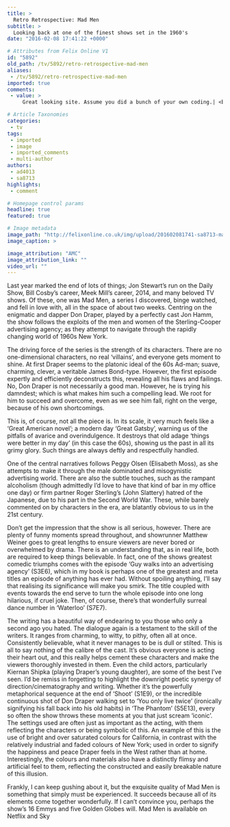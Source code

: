 ```yaml
---
title: >
  Retro Retrospective: Mad Men
subtitle: >
  Looking back at one of the finest shows set in the 1960's
date: "2016-02-08 17:41:22 +0000"

# Attributes from Felix Online V1
id: "5892"
old_path: /tv/5892/retro-retrospective-mad-men
aliases:
 - /tv/5892/retro-retrospective-mad-men
imported: true
comments:
 - value: >
     Great looking site. Assume you did a bunch of your own coding.| <br>nba 2k16 mt points http://www.nba2k16mtchallengepay.sitew.us/,Great looking site. Assume you did a bunch of your own coding.| <br>nba 2k16 mt points http://www.nba2k16mtchallengepay.sitew.us/,Great looking site. Assume you did a bunch of your own coding.| <br>nba 2k16 mt points http://www.nba2k16mtchallengepay.sitew.us/,This is a good posting, I was wodeirnng if I could use this write-up on my website, I will link it back to your website though. If this is a problem please let me know and I will take it down right away,This is a good posting, I was wodeirnng if I could use this write-up on my website, I will link it back to your website though. If this is a problem please let me know and I will take it down right away,This is a good posting, I was wodeirnng if I could use this write-up on my website, I will link it back to your website though. If this is a problem please let me know and I will take it down right away

# Article Taxonomies
categories:
 - tv
tags:
 - imported
 - image
 - imported_comments
 - multi-author
authors:
 - ad4013
 - sa8713
highlights:
 - comment

# Homepage control params
headline: true
featured: true

# Image metadata
image_path: "http://felixonline.co.uk/img/upload/201602081741-sa8713-madmen1-1024x576.jpeg"
image_caption: >

image_attribution: "AMC"
image_attribution_link: ""
video_url: ""
---
```


Last year marked the end of lots of things; Jon Stewart’s run on the Daily Show, Bill Cosby’s career, Meek Mill’s career, 2014, and many beloved TV shows. Of these, one was Mad Men, a series I discovered, binge watched, and fell in love with, all in the space of about two weeks. Centring on the enigmatic and dapper Don Draper, played by a perfectly cast Jon Hamm, the show follows the exploits of the men and women of the Sterling-Cooper advertising agency; as they attempt to navigate through the rapidly changing world of 1960s New York.

The driving force of the series is the strength of its characters. There are no one-dimensional characters, no real ‘villains’, and everyone gets moment to shine. At first Draper seems to the platonic ideal of the 60s Ad-man; suave, charming, clever, a veritable James Bond-type. However, the first episode expertly and efficiently deconstructs this, revealing all his flaws and failings. No, Don Draper is not necessarily a good man. However, he is trying his damndest; which is what makes him such a compelling lead. We root for him to succeed and overcome, even as we see him fall, right on the verge, because of his own shortcomings.

This is, of course, not all the piece is. In its scale, it very much feels like a ‘Great American novel’; a modern day ‘Great Gatsby’, warning us of the pitfalls of avarice and overindulgence. It destroys that old adage ‘things were better in my day’ (in this case the 60s), showing us the past in all its grimy glory. Such things are always deftly and respectfully handled.

One of the central narratives follows Peggy Olsen (Elisabeth Moss), as she attempts to make it through the male dominated and misogynistic advertising world. There are also the subtle touches, such as the rampant alcoholism (though admittedly I’d love to have that kind of bar in my office one day) or firm partner Roger Sterling’s (John Slattery) hatred of the Japanese, due to his part in the Second World War. These, while barely commented on by characters in the era, are blatantly obvious to us in the 21st century.

Don’t get the impression that the show is all serious, however. There are plenty of funny moments spread throughout, and showrunner Matthew Weiner goes to great lengths to ensure viewers are never bored or overwhelmed by drama. There is an understanding that, as in real life, both are required to keep things believable. In fact, one of the shows greatest comedic triumphs comes with the episode ‘Guy walks into an advertising agency’ (S3E6), which in my book is perhaps one of the greatest and meta titles an episode of anything has ever had. Without spoiling anything, I’ll say that realising its significance will make you smirk. The title coupled with events towards the end serve to turn the whole episode into one long hilarious, if cruel joke. Then, of course, there’s that wonderfully surreal dance number in ‘Waterloo’ (S7E7).

The writing has a beautiful way of endearing to you those who only a second ago you hated. The dialogue again is a testament to the skill of the writers. It ranges from charming, to witty, to pithy, often all at once. Consistently believable, what it never manages to be is dull or stilted. This is all to say nothing of the calibre of the cast. It’s obvious everyone is acting their heart out, and this really helps cement these characters and make the viewers thoroughly invested in them. Even the child actors, particularly Kiernan Shipka (playing Draper’s young daughter), are some of the best I’ve seen.
I’d be remiss in forgetting to highlight the downright poetic synergy of direction/cinematography and writing. Whether it’s the powerfully metaphorical sequence at the end of ‘Shoot’ (S1E9), or the incredible continuous shot of Don Draper walking set to ‘You only live twice’ (ironically signifying his fall back into his old habits)  in ‘The Phantom’ (S5E13), every so often the show throws these moments at you that just scream ‘iconic’. The settings used are often just as important as the acting, with them reflecting the characters or being symbolic of this. An example of this is the use of bright and over saturated colours for California, in contrast with the relatively industrial and faded colours of New York; used in order to signify the happiness and peace Draper feels in the West rather than at home. Interestingly, the colours and materials also have a distinctly flimsy and artificial feel to them, reflecting the constructed and easily breakable nature of this illusion.

Frankly, I can keep gushing about it, but the exquisite quality of Mad Men is something that simply must be experienced. It succeeds because all of its elements come together wonderfully. If I can’t convince you, perhaps the show’s 16 Emmys and five Golden Globes will.
Mad Men is available on Netflix and Sky
